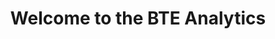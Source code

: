 ---
layout: blog
title: "Welcome to the BTE Analytics"
permalink: /blog/
hide: true
excluded: true
feature-img: "assets/img/blog-img/mlb.webp"
thumbnail: "assets/img/blog-img/mlb.webp"
icon: "fa-archive"
---
